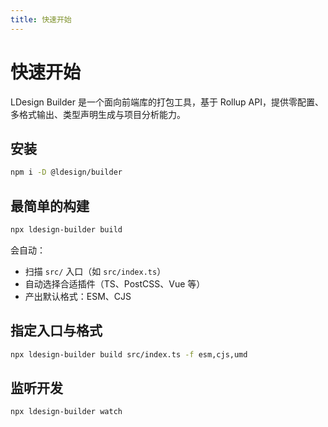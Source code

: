 ```yaml
---
title: 快速开始
---
```


# 快速开始

LDesign Builder 是一个面向前端库的打包工具，基于 Rollup API，提供零配置、多格式输出、类型声明生成与项目分析能力。

## 安装

```bash
npm i -D @ldesign/builder
```

## 最简单的构建

```bash
npx ldesign-builder build
```

会自动：

- 扫描 `src/` 入口（如 `src/index.ts`）
- 自动选择合适插件（TS、PostCSS、Vue 等）
- 产出默认格式：ESM、CJS

## 指定入口与格式

```bash
npx ldesign-builder build src/index.ts -f esm,cjs,umd
```

## 监听开发

```bash
npx ldesign-builder watch
```


